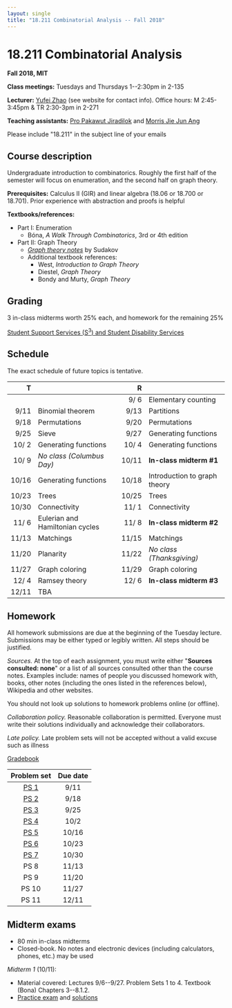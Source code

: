 ```yaml
---
layout: single
title: "18.211 Combinatorial Analysis -- Fall 2018"
---
```


18.211 Combinatorial Analysis
===============================================

**Fall 2018, MIT**

**Class meetings:** Tuesdays and Thursdays 1--2:30pm in 2-135

**Lecturer:** [Yufei Zhao](http://yufeizhao.com) (see website for contact info). Office hours: M 2:45-3:45pm & TR 2:30-3pm in 2-271

**Teaching assistants:** [Pro Pakawut Jiradilok](https://math.mit.edu/directory/profile.php?pid=2031) and [Morris Jie Jun Ang](https://math.mit.edu/directory/profile.php?pid=2025)

Please include "18.211" in the subject line of your emails

## Course description

Undergraduate introduction to combinatorics. Roughly the first half of the semester will focus on enumeration, and the second half on graph theory.

**Prerequisites:** Calculus II (GIR) and linear algebra (18.06 or 18.700 or 18.701). Prior experience with abstraction and proofs is helpful

**Textbooks/references:**
* Part I: Enumeration
  * Bóna, _A Walk Through Combinatorics_, 3rd or 4th edition
* Part II: Graph Theory
  * [_Graph theory notes_](graph_theory_notes.pdf) by Sudakov
  * Additional textbook references:
    * West, _Introduction to Graph Theory_
    * Diestel, _Graph Theory_
    * Bondy and Murty, _Graph Theory_


## Grading

3 in-class midterms worth 25% each, and homework for the remaining 25%

[Student Support Services (S<sup>3</sup>) and Student Disability Services](s3)

## Schedule

The exact schedule of future topics is tentative.

| T      |                          | R    |                           |
| --:|--|--:|--|
| | | 9/ 6  | Elementary counting
| 9/11   | Binomial theorem         | 9/13 | Partitions
|   9/18 | Permutations               | 9/20 | Permutations
|   9/25 | Sieve             | 9/27 | Generating functions
|  10/ 2 | Generating functions     | 10/ 4 | Generating functions
|  10/ 9 | _No class (Columbus Day)_ | 10/11 | **In-class midterm #1**
|  10/16 | Generating functions     | 10/18 | Introduction to graph theory
|  10/23 | Trees | 10/25 | Trees
|  10/30 | Connectivity                    | 11/ 1 | Connectivity
|  11/ 6 | Eulerian and Hamiltonian cycles  | 11/ 8 | **In-class midterm #2**
|  11/13 | Matchings                | 11/15 | Matchings
|  11/20 | Planarity           | 11/22 | _No class (Thanksgiving)_
|  11/27 | Graph coloring           | 11/29 | Graph coloring
|  12/ 4 | Ramsey theory     | 12/ 6 | **In-class midterm #3**
|  12/11 | TBA

## Homework


All homework submissions are due at the beginning of the Tuesday lecture. Submissions may be either typed or legibly written. All steps should be justified.

_Sources._ At the top of each assignment, you must write either "**Sources consulted: none**" or a list of all sources consulted other than the course notes. Examples include: names of people you discussed homework with, books, other notes (including the ones listed in the references below), Wikipedia and other websites.

You should not look up solutions to homework problems online (or offline).

_Collaboration policy._ Reasonable collaboration is permitted. Everyone must write their solutions individually and acknowledge their collaborators.

_Late policy._ Late problem sets will not be accepted without a valid excuse such as illness


[Gradebook](http://stellar.mit.edu/S/course/18/fa18/18.211/)

| Problem set | Due date |
|:---------------:|:-----------:|
| [PS 1](ps1.pdf) | 9/11 |
| [PS 2](ps2.pdf) | 9/18 |
| [PS 3](ps3.pdf) | 9/25 |
| [PS 4](ps4.pdf) | 10/2 |
| [PS 5](ps5.pdf) | 10/16 |
| [PS 6](ps6.pdf) | 10/23 |
| [PS 7](ps7.pdf) | 10/30 |
| PS 8 | 11/13 |
| PS 9 | 11/20 |
| PS 10 | 11/27 |
| PS 11 | 12/11 |

## Midterm exams

* 80 min in-class midterms
* Closed-book. No notes and electronic devices (including calculators, phones, etc.) may be used

*Midterm 1* (10/11):

* Material covered: Lectures 9/6--9/27. Problem Sets 1 to 4. Textbook (Bona) Chapters 3--8.1.2.
* [Practice exam](exam1practice.pdf) and [solutions](exam1practice_sol.pdf)
